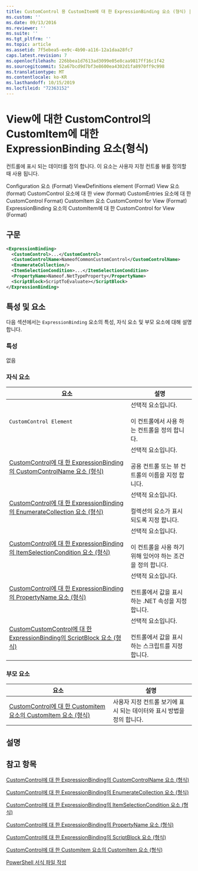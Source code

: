 ```yaml
---
title: CustomControl 용 CustomItem에 대 한 ExpressionBinding 요소 (형식) | Microsoft Docs
ms.custom: ''
ms.date: 09/13/2016
ms.reviewer: ''
ms.suite: ''
ms.tgt_pltfrm: ''
ms.topic: article
ms.assetid: 7f5ebea5-ee9c-4b90-a116-12a1daa28fc7
caps.latest.revision: 7
ms.openlocfilehash: 226bbea1d7613ad3099e05e8caa9817ff16c1f42
ms.sourcegitcommit: 52a67bcd9d7bf3e8600ea4302d1fa8970ff9c998
ms.translationtype: MT
ms.contentlocale: ko-KR
ms.lasthandoff: 10/15/2019
ms.locfileid: "72363152"
---
```

# <a name="expressionbinding-element-for-customitem-for-customcontrol-for-view-format"></a>View에 대한 CustomControl의 CustomItem에 대한 ExpressionBinding 요소(형식)

컨트롤에 표시 되는 데이터를 정의 합니다. 이 요소는 사용자 지정 컨트롤 뷰를 정의할 때 사용 됩니다.

Configuration 요소 (Format) ViewDefinitions element (Format) View 요소 (format) CustomControl 요소에 대 한 view (format) CustomEntries 요소에 대 한 CustomControl Format) CustomItem 요소 CustomControl for View (Format) ExpressionBinding 요소의 CustomItem에 대 한 CustomControl for View (Format)

## <a name="syntax"></a>구문

```xml
<ExpressionBinding>
  <CustomControl>...</CustomControl>
  <CustomControlName>NameofCommonCustomControl</CustomControlName>
  <EnumerateCollection/>
  <ItemSelectionCondition>...</ItemSelectionCondition>
  <PropertyName>Nameof.NetTypeProperty</PropertyName>
  <ScriptBlock>ScriptToEvaluate></ScriptBlock>
</ExpressionBinding>
```

## <a name="attributes-and-elements"></a>특성 및 요소

다음 섹션에서는 `ExpressionBinding` 요소의 특성, 자식 요소 및 부모 요소에 대해 설명 합니다.

### <a name="attributes"></a>특성

없음

### <a name="child-elements"></a>자식 요소

|요소|설명|
|-------------|-----------------|
|`CustomControl Element`|선택적 요소입니다.<br /><br /> 이 컨트롤에서 사용 하는 컨트롤을 정의 합니다.|
|[CustomControl에 대 한 ExpressionBinding의 CustomControlName 요소 (형식)](./customcontrolname-element-for-expressionbinding-for-customcontrol-for-view-format.md)|선택적 요소입니다.<br /><br /> 공용 컨트롤 또는 뷰 컨트롤의 이름을 지정 합니다.|
|[CustomControl에 대 한 ExpressionBinding의 EnumerateCollection 요소 (형식)](./enumeratecollection-element-for-expressionbinding-for-customcontrol-for-view-format.md)|선택적 요소입니다.<br /><br /> 컬렉션의 요소가 표시 되도록 지정 합니다.|
|[CustomControl에 대 한 ExpressionBinding의 ItemSelectionCondition 요소 (형식)](./itemselectioncondition-element-for-expressionbinding-for-customcontrol-format.md)|선택적 요소입니다.<br /><br /> 이 컨트롤을 사용 하기 위해 있어야 하는 조건을 정의 합니다.|
|[CustomControl에 대 한 ExpressionBinding의 PropertyName 요소 (형식)](./propertyname-element-for-expressionbinding-for-customcontrol-for-view-format.md)|선택적 요소입니다.<br /><br /> 컨트롤에서 값을 표시 하는 .NET 속성을 지정 합니다.|
|[CustomCustomControl에 대 한 ExpressionBinding의 ScriptBlock 요소 (형식)](./scriptblock-element-for-expressionbinding-for-customcontrol-for-view-format.md)|선택적 요소입니다.<br /><br /> 컨트롤에서 값을 표시 하는 스크립트를 지정 합니다.|

### <a name="parent-elements"></a>부모 요소

|요소|설명|
|-------------|-----------------|
|[CustomControl에 대 한 Customitem 요소의 CustomItem 요소 (형식)](./customitem-element-for-customentry-for-customcontrol-for-view-format.md)|사용자 지정 컨트롤 보기에 표시 되는 데이터와 표시 방법을 정의 합니다.|

## <a name="remarks"></a>설명

## <a name="see-also"></a>참고 항목

[CustomControl에 대 한 ExpressionBinding의 CustomControlName 요소 (형식)](./customcontrolname-element-for-expressionbinding-for-customcontrol-for-view-format.md)

[CustomControl에 대 한 ExpressionBinding의 EnumerateCollection 요소 (형식)](./enumeratecollection-element-for-expressionbinding-for-customcontrol-for-view-format.md)

[CustomControl에 대 한 ExpressionBinding의 ItemSelectionCondition 요소 (형식)](./itemselectioncondition-element-for-expressionbinding-for-customcontrol-format.md)

[CustomControl에 대 한 ExpressionBinding의 PropertyName 요소 (형식)](./propertyname-element-for-expressionbinding-for-customcontrol-for-view-format.md)

[CustomControl에 대 한 ExpressionBinding의 ScriptBlock 요소 (형식)](./scriptblock-element-for-expressionbinding-for-customcontrol-for-view-format.md)

[CustomControl에 대 한 Customitem 요소의 CustomItem 요소 (형식)](./customitem-element-for-customentry-for-customcontrol-for-view-format.md)

[PowerShell 서식 파일 작성](./writing-a-powershell-formatting-file.md)

